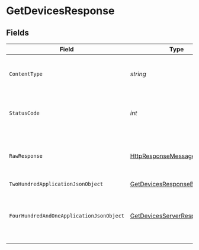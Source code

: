 # GetDevicesResponse


## Fields

| Field                                                                                                                | Type                                                                                                                 | Required                                                                                                             | Description                                                                                                          |
| -------------------------------------------------------------------------------------------------------------------- | -------------------------------------------------------------------------------------------------------------------- | -------------------------------------------------------------------------------------------------------------------- | -------------------------------------------------------------------------------------------------------------------- |
| `ContentType`                                                                                                        | *string*                                                                                                             | :heavy_check_mark:                                                                                                   | HTTP response content type for this operation                                                                        |
| `StatusCode`                                                                                                         | *int*                                                                                                                | :heavy_check_mark:                                                                                                   | HTTP response status code for this operation                                                                         |
| `RawResponse`                                                                                                        | [HttpResponseMessage](https://learn.microsoft.com/en-us/dotnet/api/system.net.http.httpresponsemessage?view=net-5.0) | :heavy_check_mark:                                                                                                   | Raw HTTP response; suitable for custom response parsing                                                              |
| `TwoHundredApplicationJsonObject`                                                                                    | [GetDevicesResponseBody](../../Models/Requests/GetDevicesResponseBody.md)                                            | :heavy_minus_sign:                                                                                                   | Devices                                                                                                              |
| `FourHundredAndOneApplicationJsonObject`                                                                             | [GetDevicesServerResponseBody](../../Models/Requests/GetDevicesServerResponseBody.md)                                | :heavy_minus_sign:                                                                                                   | Unauthorized - Returned if the X-Plex-Token is missing from the header or query.                                     |